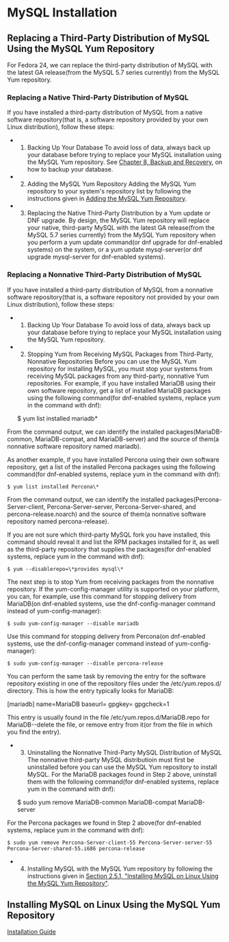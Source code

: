 # MySQL Installation


## Replacing a Third-Party Distribution of MySQL Using the MySQL Yum Repository

For Fedora 24, we can replace the third-party distribution of MySQL with the latest GA release(from the MySQL 5.7 series currently)
from the MySQL Yum repository.

### Replacing a Native Third-Party Distribution of MySQL

If you have installed a third-party distribution of MySQL from a native software repository(that is, a software repository provided by your own Linux distribution), follow these steps:

* 1. Backing Up Your Database
To avoid loss of data, always back up your database before trying to replace your MySQL installation using the MySQL Yum repository. See [Chapter 8, Backup and Recovery](https://dev.mysql.com/doc/refman/5.7/en/backup-and-recovery.html), on how to backup your database.
* 2. Adding the MySQL Yum Repository
Adding the MySQL Yum repository to your system's repository list by following the instructions given in [Adding the MySQL Yum Repository](https://dev.mysql.com/doc/refman/5.7/en/linux-installation-yum-repo.html#yum-repo-setup).
* 3. Replacing the Native Third-Party Distribution by a Yum update or DNF upgrade.
By design, the MySQL Yum repository will replace your native, third-party MySQL with the latest GA release(from the MySQL 5.7 series currently) from the MySQL Yum repository when you perform a yum update command(or dnf upgrade for dnf-enabled systems) on the system, or a yum update mysql-server(or dnf upgrade mysql-server for dnf-enabled systems).

### Replacing a Nonnative Third-Party Distribution of MySQL

If you have installed a third-party distribution of MySQL from a nonnative software repository(that is, a software repository not provided by your own Linux distribution), follow these steps:

* 1. Backing Up Your Database
To avoid loss of data, always back up your database before trying to replace your MySQL installation using the MySQL Yum repository.
* 2. Stopping Yum from Receiving MySQL Packages from Third-Party, Nonnative Repositories
Before you can use the MySQL Yum repository for installing MySQL, you must stop your systems from receiving MySQL packages from any third-party, nonnative Yum repositories.
For example, if you have installed MariaDB using their own software repository, get a list of installed MariaDB packages using the following command(for dnf-enabled systems, replace yum in the command with dnf):

    $ yum list installed mariadb\*

From the command output, we can identify the installed packages(MariaDB-common, MariaDB-compat, and MariaDB-server) and the source of them(a nonnative software repository named mariadb).

As another example, if you have installed Percona using their own software repository, get a list of the installed Percona packages using the following command(for dnf-enabled systems, replace yum in the command with dnf):

    $ yum list installed Percona\*

From the command output, we can identify the installed packages(Percona-Server-client, Percona-Server-server, Percona-Server-shared, and percona-release.noarch) and the source of them(a nonnative software repository named percona-release).

If you are not sure which third-party MySQL fork you have installed, this command should reveal it and list the RPM packages installed for it, as well as the third-party repository that supplies the packages(for dnf-enabled systems, replace yum in the command with dnf):

    $ yum --disablerepo=\*provides mysql\*

The next step is to stop Yum from receiving packages from the nonnative repository. If the yum-config-manager utility is supported on your platform, you can, for example, use this command for stopping delivery from MariaDB(on dnf-enabled systems, use the dnf-config-manager command instead of yum-config-manager):

    $ sudo yum-config-manager --disable mariadb

Use this command for stopping delivery from Percona(on dnf-enabled systems, use the dnf-config-manager command instead of yum-config-manager):

    $ sudo yum-config-manager --disable percona-release

You can perform the same task by removing the entry for the software repository existing in one of the repository files under the /etc/yum.repos.d/ directory. This is how the entry typically looks for MariaDB:

[mariadb]
name=MariaDB
baseurl=<base url for repository>
gpgkey=<url for GPG key>
gpgcheck=1

This entry is usually found in the file /etc/yum.repos.d/MariaDB.repo for MariaDB--delete the file, or remove entry from it(or from the file in which you find the entry).

* 3. Uninstalling the Nonnative Third-Party MySQL Distribution of MySQL
The nonnative third-party MySQL distributioin must first be uninstalled before you can use the MySQL Yum repository to install MySQL. For the MariaDB packages found in Step 2 above, uninstall them with the following command(for dnf-enabled systems, replace yum in the command with dnf):

    $ sudo yum remove MariaDB-common MariaDB-compat MariaDB-server

For the Percona packages we found in Step 2 above(for dnf-enabled systems, replace yum in the command with dnf):

    $ sudo yum remove Percona-Server-client-55 Percona-Server-server-55 Percona-Server-shared-55.i686 percona-release

* 4. Installing MySQL with the MySQL Yum repository by following the instructions given in [Section 2.5.1, "Installing MySQL on Linux Using the MySQL Yum Repository"](https://dev.mysql.com/doc/refman/5.7/en/linux-installation-yum-repo.html).

## Installing MySQL on Linux Using the MySQL Yum Repository

[Installation Guide](https://dev.mysql.com/doc/refman/5.7/en/linux-installation-yum-repo.html)


